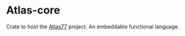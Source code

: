 # Atlas-core

Crate to host the [Atlas77](https://github.com/RedGear-Studio/atlas-core) project. An embeddable functional language.

